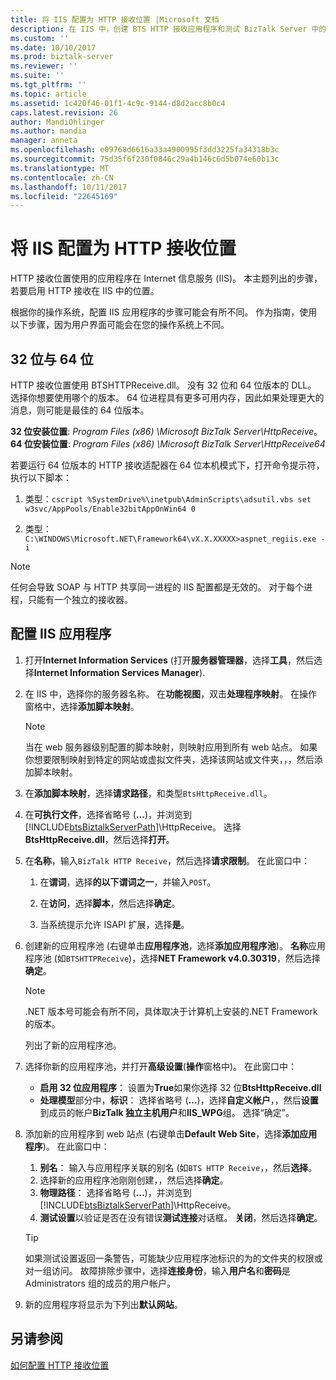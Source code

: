 ```yaml
---
title: 将 IIS 配置为 HTTP 接收位置 |Microsoft 文档
description: 在 IIS 中，创建 BTS HTTP 接收应用程序和测试 BizTalk Server 中的应用程序池设置
ms.custom: ''
ms.date: 10/10/2017
ms.prod: biztalk-server
ms.reviewer: ''
ms.suite: ''
ms.tgt_pltfrm: ''
ms.topic: article
ms.assetid: 1c420f46-01f1-4c9c-9144-d8d2acc8b0c4
caps.latest.revision: 26
author: MandiOhlinger
ms.author: mandia
manager: anneta
ms.openlocfilehash: e09768d6616a33a4900995f3dd3225fa34318b3c
ms.sourcegitcommit: 75d35f6f230f0846c29a4b146c6d5b074e60b13c
ms.translationtype: MT
ms.contentlocale: zh-CN
ms.lasthandoff: 10/11/2017
ms.locfileid: "22645169"
---
```

# <a name="configure-iis-for-an-http-receive-location"></a>将 IIS 配置为 HTTP 接收位置
HTTP 接收位置使用的应用程序在 Internet 信息服务 (IIS)。 本主题列出的步骤，若要启用 HTTP 接收在 IIS 中的位置。 

根据你的操作系统，配置 IIS 应用程序的步骤可能会有所不同。 作为指南，使用以下步骤，因为用户界面可能会在您的操作系统上不同。
  
## <a name="32-bit-vs-64-bit"></a>32 位与 64 位

HTTP 接收位置使用 BTSHTTPReceive.dll。 没有 32 位和 64 位版本的 DLL。 选择你想要使用哪个的版本。 64 位进程具有更多可用内存，因此如果处理更大的消息，则可能是最佳的 64 位版本。 

**32 位安装位置**: *Program Files (x86) \Microsoft BizTalk Server\HttpReceive*。
**64 位安装位置**: *Program Files (x86) \Microsoft BizTalk Server\HttpReceive64*

若要运行 64 位版本的 HTTP 接收适配器在 64 位本机模式下，打开命令提示符，执行以下脚本：  

1. 类型：`cscript %SystemDrive%\inetpub\AdminScripts\adsutil.vbs set w3svc/AppPools/Enable32bitAppOnWin64 0`  

2. 类型：`C:\WINDOWS\Microsoft.NET\Framework64\vX.X.XXXXX>aspnet_regiis.exe -i`  
  
> [!NOTE]
>  任何会导致 SOAP 与 HTTP 共享同一进程的 IIS 配置都是无效的。 对于每个进程，只能有一个独立的接收器。  
  
##  <a name="configure-the-iis-application"></a>配置 IIS 应用程序
  
1.  打开**Internet Information Services** (打开**服务器管理器**，选择**工具**，然后选择**Internet Information Services Manager**). 
  
2.  在 IIS 中，选择你的服务器名称。 在**功能视图**，双击**处理程序映射**。 在操作窗格中，选择**添加脚本映射**。  
  
    > [!NOTE]
    >  当在 web 服务器级别配置的脚本映射，则映射应用到所有 web 站点。 如果你想要限制映射到特定的网站或虚拟文件夹，选择该网站或文件夹，，，然后添加脚本映射。  
  
3.  在**添加脚本映射**，选择**请求路径**，和类型`BtsHttpReceive.dll`。  
  
4.  在**可执行文件**，选择省略号 (**...**)，并浏览到[!INCLUDE[btsBiztalkServerPath](../includes/btsbiztalkserverpath-md.md)]\HttpReceive。 选择**BtsHttpReceive.dll**，然后选择**打开**。  
  
5.  在**名称**，输入`BizTalk HTTP Receive`，然后选择**请求限制**。 在此窗口中：
  
    1. 在**谓词**，选择**的以下谓词之一**，并输入`POST`。  
  
    2. 在**访问**，选择**脚本**，然后选择**确定**。  
  
    3. 当系统提示允许 ISAPI 扩展，选择**是**。  
  
6. 创建新的应用程序池 (右键单击**应用程序池**，选择**添加应用程序池**)。 **名称**应用程序池 (如`BTSHTTPReceive`)，选择**NET Framework v4.0.30319**，然后选择**确定**。  
  
    > [!NOTE]
    >  .NET 版本号可能会有所不同，具体取决于计算机上安装的.NET Framework 的版本。  
  
     列出了新的应用程序池。  
  
7. 选择你新的应用程序池，并打开**高级设置**(**操作**窗格中)。 在此窗口中：

    - **启用 32 位应用程序**： 设置为**True**如果你选择 32 位**BtsHttpReceive.dll**
    - **处理模型**部分中，**标识**： 选择省略号 (**...**)，选择**自定义帐户**，，然后**设置**到成员的帐户**BizTalk 独立主机用户**和**IIS_WPG**组。 选择“确定”。 
  
8. 添加新的应用程序到 web 站点 (右键单击**Default Web Site**，选择**添加应用程序**)。 在此窗口中：
  
    1. **别名**： 输入与应用程序关联的别名 (如`BTS HTTP Receive`，，然后**选择**。  
    2. 选择新的应用程序池刚刚创建，，然后选择**确定**。  
    3. **物理路径**： 选择省略号 (**...**)，并浏览到[!INCLUDE[btsBiztalkServerPath](../includes/btsbiztalkserverpath-md.md)]\HttpReceive。  
    4. **测试设置**以验证是否在没有错误**测试连接**对话框。 **关闭**，然后选择**确定**。  
  
    > [!TIP]
    > 如果测试设置返回一条警告，可能缺少应用程序池标识的为的文件夹的权限或对一组访问。 故障排除步骤中，选择**连接身份**，输入**用户名**和**密码**是 Administrators 组的成员的用户帐户。 

9. 新的应用程序将显示为下列出**默认网站**。  
  
## <a name="see-also"></a>另请参阅  
 [如何配置 HTTP 接收位置](../core/how-to-configure-an-http-receive-location.md)
